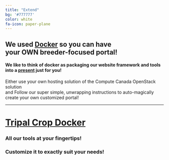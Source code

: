 ```yaml
---
title: "Extend"
bg: '#777777'
color: white
fa-icon: paper-plane
---
```


## We used [Docker](https://www.docker.com/why-docker) so you can have <br /> your OWN breeder-focused portal!

#### We like to think of docker as packaging our website framework and tools <br /> into a [present](https://www.docker.com/resources/what-container) just for you!

Either use your own hosting solution of the Compute Canada OpenStack solution <br /> and Follow our super simple, unwrapping instructions to auto-magically create your own customized portal!

<hr>

# [Tripal Crop Docker](https://divseek-canada.github.io/tripal-crop-docker/)

### All our tools at your fingertips!

### Customize it to exactly suit your needs!
